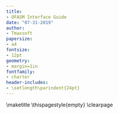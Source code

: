 ```yaml
---
title:
- OFASM Interface Guide
date: "07-31-2019"
author:
- Tmaxsoft
papersize:
- a4
fontsize:
- 12pt
geometry:
- margin=1in
fontfamily:
- charter
header-includes:
- \setlength\parindent{24pt}
---
```

\maketitle
\thispagestyle{empty}
\clearpage

